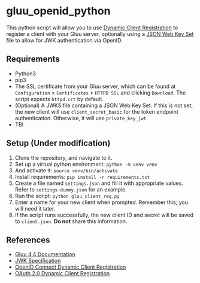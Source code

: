 # gluu_openid_python

This python script will allow you to use [Dynamic Client Registration](https://openid.net/specs/openid-connect-registration-1_0.html) to register a client with your Gluu server, optionally using a [JSON Web Key Set](https://datatracker.ietf.org/doc/html/rfc7517#section-5) file to allow for JWK authentication via OpenID. 

## Requirements
- Python3
- pip3
- The SSL certificate from your Gluu server, which can be found at `Configuration` > `Certificates` > `HTTPD SSL` and clicking `Download`. The script expects `httpd.crt` by default. 
- (Optional) A JWKS file containing a JSON Web Key Set. If this is not set, the new client will use `client_secret_basic` for the token endpoint authentication. Otherwise, it will use `private_key_jwt`.
- TBI

## Setup (Under modification)
1. Clone the repository, and navigate to it.
2. Set up a virtual python environment: `python -m venv venv`
3. And activate it: `source venv/bin/activate`
4. Install requirements: `pip install -r requirements.txt`
5. Create a file named `settings.json` and fill it with appropriate values. Refer to `settings-dummy.json` for an example.
6. Run the script: `python gluu_client_reg.py`
7. Enter a name for your new client when prompted. Remember this; you will need it later.
8. If the script runs successfully, the new client ID and secret will be saved to `client.json`. **Do not** share this information.

## References
- [Gluu 4.4 Documentation](https://gluu.org/docs/gluu-server/4.4/)
- [JWK Specification](https://datatracker.ietf.org/doc/html/rfc7517)
- [OpenID Connect Dynamic Client Registration](https://openid.net/specs/openid-connect-registration-1_0.html)
- [OAuth 2.0 Dynamic Client Registration](https://www.rfc-editor.org/rfc/rfc7591.html)